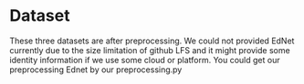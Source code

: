# Dataset

These three datasets are after preprocessing.
We could not provided EdNet currently due to the size limitation of github LFS and it might provide some identity information if we use some cloud or platform. You could get our preprocessing Ednet by our preprocessing.py
